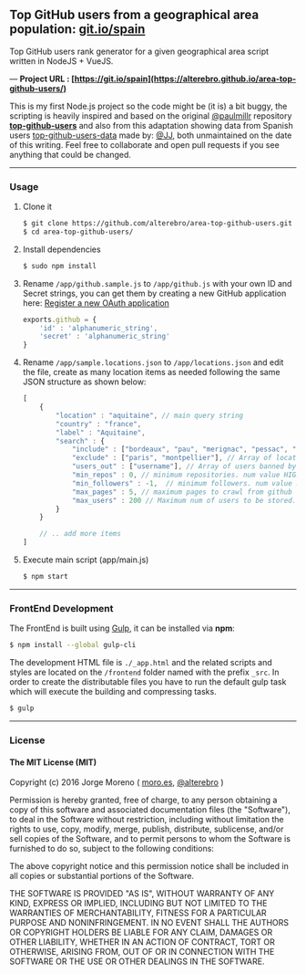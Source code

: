## Top GitHub users from a geographical area population: [git.io/spain](https://git.io/spain)

Top GitHub users rank generator for a given geographical area script written in NodeJS + VueJS.

&mdash; **Project URL :  [https://git.io/spain](https://alterebro.github.io/area-top-github-users/)**

This is my first Node.js project so the code might be (it is) a bit buggy, the scripting is heavily inspired and based on the original [@paulmillr](https://github.com/paulmillr) repository **[top-github-users](https://github.com/paulmillr/top-github-users)** and also from this adaptation showing data from Spanish users [top-github-users-data](https://github.com/JJ/top-github-users-data/) made by: [@JJ](https://github.com/JJ), both unmaintained on the date of this writing. Feel free to collaborate and open pull requests if you see anything that could be changed.


---


### Usage

1. Clone it

	```sh
	$ git clone https://github.com/alterebro/area-top-github-users.git
	$ cd area-top-github-users/
	```

2. Install dependencies

	```sh
	$ sudo npm install
	```

3. Rename `/app/github.sample.js` to `/app/github.js` with your own ID and Secret strings, you can get them by creating a new GitHub application here: [Register a new OAuth application](https://github.com/settings/applications/new)

	```javascript
	exports.github = {
	    'id' : 'alphanumeric_string',
	    'secret' : 'alphanumeric_string'
	}
	```

4. Rename `/app/sample.locations.json` to `/app/locations.json` and edit the file, create as many location items as needed following the same JSON structure as shown below:

	```javascript
	[
	    {
	        "location" : "aquitaine", // main query string
	        "country" : "france",
	        "label" : "Aquitaine",
	        "search" : {
	            "include" : ["bordeaux", "pau", "merignac", "pessac", "bayonne", "anglet", "bergerac", "biarritz"], // Array of locations to include on the search query
				"exclude" : ["paris", "montpellier"], // Array of locations to exclude from the search query
				"users_out" : ["username"], // Array of users banned by login name.			
	            "min_repos" : 0, // minimum repositories. num value HIGHER THAN (>)
	            "min_followers" : -1,  // minimum followers. num value HIGHER THAN (>)
	            "max_pages" : 5, // maximum pages to crawl from github (max. 10)
	            "max_users" : 200 // Maximum num of users to be stored.
	        }
	    }

		// .. add more items
	]
	```

5. Execute main script (app/main.js)

	```sh
	$ npm start
	```


---


### FrontEnd Development

The FrontEnd is built using [Gulp](http://gulpjs.com/), it can be installed via **npm**:

```sh
$ npm install --global gulp-cli
```

The development HTML file is `./_app.html` and the related scripts and styles are located on the `/frontend` folder named with the prefix `_src`. In order to create the distributable files you have to run the default gulp task which will execute the building and compressing tasks.

```sh
$ gulp
```


---


### License

#### The MIT License (MIT)
Copyright (c) 2016 Jorge Moreno ( [moro.es](http://moro.es), [@alterebro](https://twitter.com/alterebro) )

Permission is hereby granted, free of charge, to any person obtaining a copy of this software and associated documentation files (the "Software"), to deal in the Software without restriction, including without limitation the rights to use, copy, modify, merge, publish, distribute, sublicense, and/or sell copies of the Software, and to permit persons to whom the Software is furnished to do so, subject to the following conditions:

The above copyright notice and this permission notice shall be included in all copies or substantial portions of the Software.

THE SOFTWARE IS PROVIDED "AS IS", WITHOUT WARRANTY OF ANY KIND, EXPRESS OR IMPLIED, INCLUDING BUT NOT LIMITED TO THE WARRANTIES OF MERCHANTABILITY, FITNESS FOR A PARTICULAR PURPOSE AND NONINFRINGEMENT. IN NO EVENT SHALL THE AUTHORS OR COPYRIGHT HOLDERS BE LIABLE FOR ANY CLAIM, DAMAGES OR OTHER LIABILITY, WHETHER IN AN ACTION OF CONTRACT, TORT OR OTHERWISE, ARISING FROM, OUT OF OR IN CONNECTION WITH THE SOFTWARE OR THE USE OR OTHER DEALINGS IN THE SOFTWARE.
